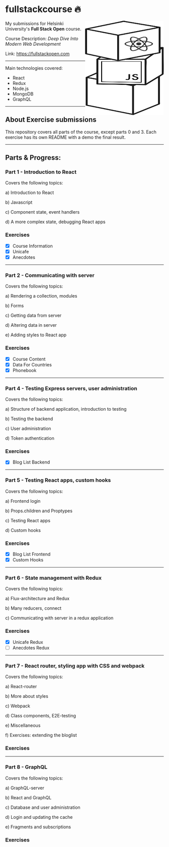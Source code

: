 # fullstackcourse 🔥

<img src="./assets/fslogo.svg" width="250" height="300" align="right"/>

My submissions for Helsinki University's **Full Stack Open** course.

Course Description: _Deep Dive Into Modern Web Development_

Link: https://fullstackopen.com

---

Main technologies covered:

- React
- Redux
- Node.js
- MongoDB
- GraphQL

---

## About Exercise submissions

This repository covers all parts of the course, except parts 0 and 3. Each exercise has its own README with a demo the final result.

---

## Parts & Progress:

### Part 1 - Introduction to React

Covers the following topics:

a) Introduction to React

b) Javascript

c) Component state, event handlers

d) A more complex state, debugging React apps

### Exercises

- [x] Course Information
- [x] Unicafe
- [x] Anecdotes

---

### Part 2 - Communicating with server

Covers the following topics:

a) Rendering a collection, modules

b) Forms

c) Getting data from server

d) Altering data in server

e) Adding styles to React app

### Exercises

- [x] Course Content
- [x] Data For Countries
- [x] Phonebook

---

### Part 4 - Testing Express servers, user administration

Covers the following topics:

a) Structure of backend application, introduction to testing

b) Testing the backend

c) User administration

d) Token authentication

### Exercises

- [x] Blog List Backend

---

### Part 5 - Testing React apps, custom hooks

Covers the following topics:

a) Frontend login

b) Props.children and Proptypes

c) Testing React apps

d) Custom hooks

### Exercises

- [x] Blog List Frontend
- [x] Custom Hooks

---

### Part 6 - State management with Redux

Covers the following topics:

a) Flux-architecture and Redux

b) Many reducers, connect

c) Communicating with server in a redux application

### Exercises

- [x] Unicafe Redux
- [ ] Anecdotes Redux

---

### Part 7 - React router, styling app with CSS and webpack

Covers the following topics:

a) React-router

b) More about styles

c) Webpack

d) Class components, E2E-testing

e) Miscellaneous

f) Exercises: extending the bloglist

### Exercises

---

### Part 8 - GraphQL

Covers the following topics:

a) GraphQL-server

b) React and GraphQL

c) Database and user administration

d) Login and updating the cache

e) Fragments and subscriptions

### Exercises

